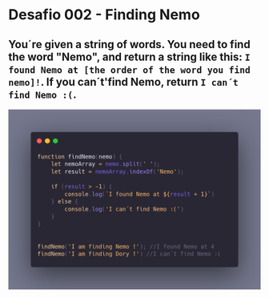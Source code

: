 # Desafio 002 - Finding Nemo
## You´re given a string of words. You need to find the word "Nemo", and return a string like this: `I found Nemo at [the order of the word you find nemo]!`. If you can´t'find Nemo, return `I can´t find Nemo :(`.

![screenshot](screenshot.png)
